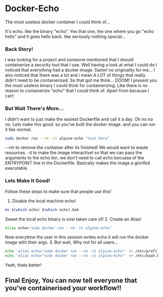 # Docker-Echo
The most useless docker container I could think of...

It's echo. like the binary "echo". Yes that one, the one where you go "echo hello" and it goes hello back. like seriously nothing special...

### Back Story!
I was looking for a project and someone mentioned that I should containerize a security tool that I use. Well having a look at what I could do I noticed that everything had a docker image. Damn! no originality for me... I also noticed that there was a lot and i mean A LOT of things that really didn't need to be containerized. So that got me think... DOOM! I present you the most useless binary I could think for containerizing. Like there is no reason to containerize "echo" that I could think of. Apart from because I can!

### But Wait There's More...
I didn't want to just make the easiest Dockerfile and call it a day. Oh no no no. Lets make this good. so you've built the docker image. and you can run it like normal.
```bash
sudo docker run --rm -it alpine-echo "text here"
```
--rm to remove the container after its finished! We would want to waste resources.
-it to make the image interactive! so that we can pass the arguments to the echo bin, we don't need to call echo becuase of the ENTRYPOINT line in the Dockerfile. Basically makes the image a glorifed executable.

### Lets Make It Good!
Follow these steps to make sure that people use this!
1. Disable the local machine echo!
```bash
mv $(which echo) $(which echo).bak
```
Sweet the local echo binary is now taken care of!
2. Create an Alias!
```bash
alias echo="sudo docker run --rm -it alpine-echo"
```
Now everytime the user in this session writes echo it will run the docker image with their args.
3. But wait, Why not for all users...
```bash
echo 'alias echo="sudo docker run --rm -it alpine-echo"' >> /etc/profile
echo 'alias echo="sudo docker run --rm -it alpine-echo"' >> /etc/bash.bashrc
```
Yeah, thats better!

## Final Enjoy, You can now tell everyone that you've containerised your workflow!!

